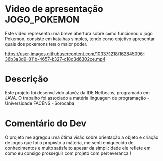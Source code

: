 # Video de apresentação JOGO_POKEMON

Este vídeo representa uma breve abertura sobre como funcionou o jogo Pokemon, consiste em batalhas simples,
tendo como objetivo apresentar quais dos pokemons tem o maior poder.

https://user-images.githubusercontent.com/103379218/162845096-36b3a3d9-811b-4657-b327-c18d3d6302ce.mp4


# Descrição

Este projeto foi desenvolvido atavéz da IDE Netbeans, programado em JAVA.
O trabalho foi associado a matéria linguagem de programação - Universidade FACENS - Sorocaba

# Comentário do Dev

O projeto me agregou uma ótima visão sobre orientação a objeto e criação de jogos que foi o proposto a máteria, me senti enriquecido de conhecimentos e muito satisfeito
apesar da simplicidade ele reflete em como eu consigo prosseguir com projeto com perceverança !

